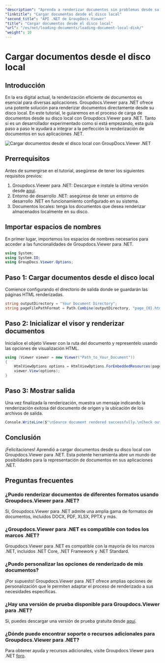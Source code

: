 ```yaml
---
"description": "Aprenda a renderizar documentos sin problemas desde su disco local con Groupdocs.Viewer para .NET. Mejore sus aplicaciones .NET con una gestión eficiente de documentos."
"linktitle": "Cargar documentos desde el disco local"
"second_title": "API .NET de GroupDocs.Viewer"
"title": "Cargar documentos desde el disco local"
"url": "/es/net/loading-documents/loading-document-local-disk/"
"weight": 10
---
```


# Cargar documentos desde el disco local

## Introducción
En la era digital actual, la renderización eficiente de documentos es esencial para diversas aplicaciones. Groupdocs.Viewer para .NET ofrece una potente solución para renderizar documentos directamente desde su disco local. En este tutorial, le guiaremos en el proceso de carga de documentos desde su disco local con Groupdocs.Viewer para .NET. Tanto si es un desarrollador experimentado como si está empezando, esta guía paso a paso le ayudará a integrar a la perfección la renderización de documentos en sus aplicaciones .NET.

![Cargar documentos desde el disco local con GroupDocs.Viewer .NET](/viewer/loading-documents/load-documents-from-local-disk.png)

## Prerrequisitos
Antes de sumergirse en el tutorial, asegúrese de tener los siguientes requisitos previos:
1. Groupdocs.Viewer para .NET: Descargue e instale la última versión desde [aquí](https://releases.groupdocs.com/viewer/net/).
2. Entorno de desarrollo .NET: asegúrese de tener un entorno de desarrollo .NET en funcionamiento configurado en su sistema.
3. Documentos locales: tenga los documentos que desea renderizar almacenados localmente en su disco.

## Importar espacios de nombres
En primer lugar, importemos los espacios de nombres necesarios para acceder a las funcionalidades de Groupdocs.Viewer para .NET.
```csharp
using System;
using System.IO;
using GroupDocs.Viewer.Options;
```
## Paso 1: Cargar documentos desde el disco local
Comience configurando el directorio de salida donde se guardarán las páginas HTML renderizadas.
```csharp
string outputDirectory = "Your Document Directory";
string pageFilePathFormat = Path.Combine(outputDirectory, "page_{0}.html");
```
## Paso 2: Inicializar el visor y renderizar documentos
Inicialice el objeto Viewer con la ruta del documento y representelo usando las opciones de visualización HTML.
```csharp
using (Viewer viewer = new Viewer("Path_to_Your_Document"))
{
    HtmlViewOptions options = HtmlViewOptions.ForEmbeddedResources(pageFilePathFormat);
    viewer.View(options);
}
```
## Paso 3: Mostrar salida
Una vez finalizada la renderización, muestra un mensaje indicando la renderización exitosa del documento de origen y la ubicación de los archivos de salida.
```csharp
Console.WriteLine($"\nSource document rendered successfully.\nCheck output in {outputDirectory}.");
```

## Conclusión
¡Felicitaciones! Aprendió a cargar documentos desde su disco local con Groupdocs.Viewer para .NET. Esta potente herramienta abre un mundo de posibilidades para la representación de documentos en sus aplicaciones .NET.
## Preguntas frecuentes
### ¿Puedo renderizar documentos de diferentes formatos usando Groupdocs.Viewer para .NET?
Sí, Groupdocs.Viewer para .NET admite una amplia gama de formatos de documentos, incluidos DOCX, PDF, XLSX, PPTX y más.
### ¿Groupdocs.Viewer para .NET es compatible con todos los marcos .NET?
Groupdocs.Viewer para .NET es compatible con la mayoría de los marcos .NET, incluidos .NET Core, .NET Framework y .NET Standard.
### ¿Puedo personalizar las opciones de renderizado de mis documentos?
¡Por supuesto! Groupdocs.Viewer para .NET ofrece amplias opciones de personalización que le permiten adaptar el proceso de renderizado a sus necesidades específicas.
### ¿Hay una versión de prueba disponible para Groupdocs.Viewer para .NET?
Sí, puedes descargar una versión de prueba gratuita desde [aquí](https://releases.groupdocs.com/).
### ¿Dónde puedo encontrar soporte o recursos adicionales para Groupdocs.Viewer para .NET?
Para obtener ayuda y recursos adicionales, visite Groupdocs.Viewer para .NET [foro](https://forum.groupdocs.com/c/viewer/9).